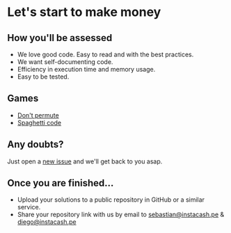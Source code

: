 # Let's start to make money

## How you'll be assessed

- We love good code. Easy to read and with the best practices.
- We want self-documenting code.
- Efficiency in execution time and memory usage.
- Easy to be tested.

## Games

- [Don't permute](https://github.com/Em3rc0d/challenge/tree/main/game-01)
- [Spaghetti code](https://github.com/Em3rc0d/challenge/tree/main/game-02)

## Any doubts?
Just open a [new issue](https://github.com/Em3rc0d/challenge/issues/new) and we'll get back to you asap.

## Once you are finished...

- Upload your solutions to a public repository in GitHub or a similar service.
- Share your repository link with us by email to sebastian@instacash.pe & diego@instacash.pe
